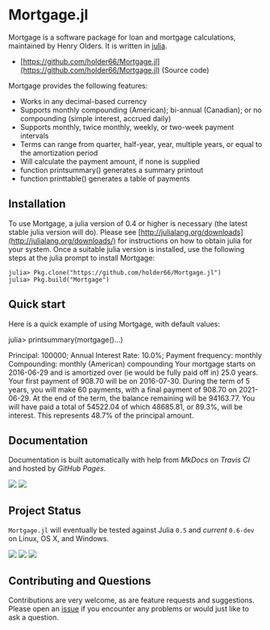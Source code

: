 # Mortgage.jl

Mortgage is a software package for loan and mortgage calculations, maintained by Henry Olders.
It is written in [julia](http://www.julialang.org).

- [https://github.com/holder66/Mortgage.jl](https://github.com/holder66/Mortgage.jl) (Source code)

Mortgage provides the following features:

  - Works in any decimal-based currency
  - Supports monthly compounding (American); bi-annual (Canadian); or no compounding (simple interest, accrued daily)
  - Supports monthly, twice monthly, weekly, or two-week payment intervals
  - Terms can range from quarter, half-year, year, multiple years, or equal to the amortization period
  - Will calculate the payment amount, if none is supplied
  - function printsummary() generates a summary printout
  - function printtable() generates a table of payments

## Installation

To use Mortgage, a julia version of 0.4 or higher is necessary (the latest stable julia version will do).
Please see [http://julialang.org/downloads](http://julialang.org/downloads/) for instructions on how to obtain julia for your system.
Once a suitable julia version is installed, use the following steps at the julia prompt to install Mortgage:

	julia> Pkg.clone("https://github.com/holder66/Mortgage.jl")
	julia> Pkg.build("Mortgage")


## Quick start

Here is a quick example of using Mortgage, with default values:

julia> printsummary(mortgage()...)

Principal: 100000; Annual Interest Rate: 10.0%; Payment frequency: monthly
Compounding: monthly (American) compounding
Your mortgage starts on 2016-06-29 and is amortized over (ie would be fully paid off in) 25.0 years.
Your first payment of 908.70 will be on 2016-07-30.
During the term of 5 years, you will make 60 payments, with a final payment of 908.70 on 2021-06-29.
At the end of the term, the balance remaining will be 94163.77. You will have paid a total of 54522.04
of which 48685.81, or 89.3%, will be interest. This represents 48.7% of the principal amount.
	
## Documentation

Documentation is built automatically with help from *MkDocs* on *Travis CI* and hosted by *GitHub Pages*.

[![][docs-latest-img]][docs-latest-url] [![][docs-stable-img]][docs-stable-url]

## Project Status

`Mortgage.jl` will eventually be tested against Julia `0.5` and *current* `0.6-dev` on Linux, OS X, and Windows.

[![][travis-img]][travis-url] [![][appveyor-img]][appveyor-url] [![][codecov-img]][codecov-url]

## Contributing and Questions

Contributions are very welcome, as are feature requests and suggestions. Please open an
[issue][issues-url] if you encounter any problems or would just like to ask a question.


[docs-latest-img]: https://img.shields.io/badge/docs-latest-blue.svg
[docs-latest-url]: https://holder66.github.io/Mortgage.jl.

[docs-stable-img]: https://img.shields.io/badge/docs-stable-blue.svg
[docs-stable-url]: https://holder66.github.io/Mortgage.jl

[travis-img]: https://travis-ci.org/holder66/Mortgage.jl.svg?branch=master
[travis-url]: https://travis-ci.org/holder66/Mortgage.jl

[appveyor-img]: https://ci.appveyor.com/api/projects/status/h227adt6ovd1u3sx/branch/master?svg=true
[appveyor-url]: https://ci.appveyor.com/project/holder66/Mortgage-jl/branch/master

[codecov-img]: https://codecov.io/gh/holder66/Mortgage.jl/branch/master/graph/badge.svg
[codecov-url]: https://codecov.io/gh/holder66/Mortgage.jl

[issues-url]: https://github.com/holder66/Mortgage.jl/issues

